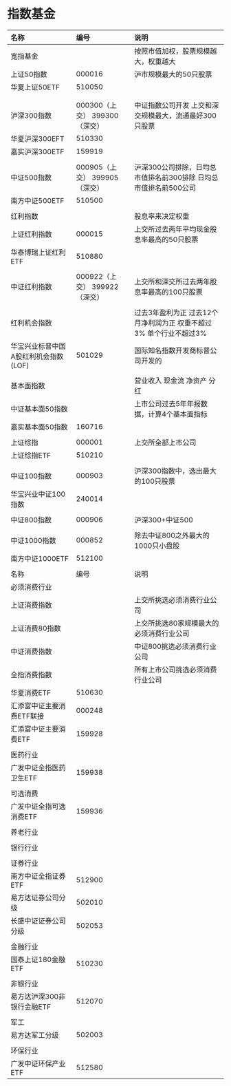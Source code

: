 # 指数基金



| 名称 | 编号 | 说明 |
| :--- | :--- | :--- |
| 宽指基金 |  | 按照市值加权，股票规模越大，权重越大 |
| 上证50指数 | 000016 | 沪市规模最大的50只股票 |
| 华夏上证50ETF | 510050 |  |
|  |  |  |
|  |  |  |
| 沪深300指数 | 000300（上交） 399300（深交） | 中证指数公司开发 上交和深交规模最大，流通最好300只股票 |
| 华夏沪深300EFT | 510330 |  |
| 嘉实沪深300ETF | 159919 |  |
|  |  |  |
| 中证500指数 | 000905（上交） 399905（深交） | 沪深300公司排除，日均总市值排名前300排除 日均总市值排名前500公司 |
| 南方中证500ETF | 510500 |  |
|  |  |  |
| 红利指数 |  | 股息率来决定权重 |
| 上证红利指数 | 000015 | 上交所过去两年平均现金股息率最高的50只股票 |
| 华泰博瑞上证红利ETF | 510880 |  |
|  |  |  |
| 中证红利指数 | 000922（上交） 399922（深交） | 上交所和深交所过去两年股息率最高的100只股票 |
|  |  |  |
| 红利机会指数 |  | 过去3年盈利为正 过去12个月净利润为正 权重不超过3% 单个行业不超过3% |
| 华宝兴业标普中国A股红利机会指数\(LOF\) | 501029 | 国际知名指数开发商标普公司开发的 |
|  |  |  |
| 基本面指数 |  | 营业收入 现金流 净资产 分红 |
| 中证基本面50指数 |  | 上市公司过去5年年报数据，计算4个基本面指标 |
| 嘉实基本面50指数 | 160716 |  |
|  |  |  |
| 上证综指 | 000001 | 上交所全部上市公司 |
| 上证综指ETF | 510210 |  |
|  |  |  |
| 中证100指数 | 000903 | 沪深300指数中，选出最大的100只股票 |
| 华宝兴业中证100指数 | 240014 |  |
|  |  |  |
| 中证800指数 | 000906 | 沪深300+中证500 |
|  |  |  |
| 中证1000指数 | 000852 | 除去中证800之外最大的1000只小盘股 |
| 南方中证1000ETF | 512100 |  |
|  |  |  |
| 名称 | 编号 | 说明 |
| 必须消费行业 |  |  |
| 上证消费指数 |  | 上交所挑选必须消费行业公司 |
| 上证消费80指数 |  | 上交所挑选80家规模最大的必须消费行业公司 |
| 中证消费指数 |  | 中证800挑选必须消费行业公司 |
| 全指消费指数 |  | 所有上市公司挑选必须消费行业公司 |
| 华夏消费ETF | 510630 |  |
| 汇添富中证主要消费ETF联接 | 000248 |  |
| 汇添富中证主要消费ETF | 159928 |  |
|  |  |  |
| 医药行业 |  |  |
| 广发中证全指医药卫生ETF | 159938 |  |
|  |  |  |
| 可选消费 |  |  |
| 广发中证全指可选消费ETF | 159936 |  |
|  |  |  |
| 养老行业 |  |  |
|  |  |  |
| 银行行业 |  |  |
|  |  |  |
| 证券行业 |  |  |
| 南方中证全指证券ETF | 512900 |  |
| 易方达证券公司分级 | 502010 |  |
| 长盛中证证券公司分级 | 502053 |  |
|  |  |  |
| 金融行业 |  |  |
| 国泰上证180金融ETF | 510230 |  |
|  |  |  |
| 非银行业 |  |  |
| 易方达沪深300非银行金融ETF | 512070 |  |
|  |  |  |
| 军工 |  |  |
| 易方达军工分级 | 502003 |  |
|  |  |  |
| 环保行业 |  |  |
| 广发中证环保产业ETF | 512580 |  |

